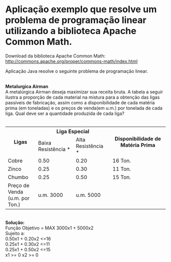 # Aplicação exemplo que resolve um problema de programação linear utilizando a biblioteca Apache Common Math.

Download da biblioteca Apache Common Math:<br>
http://commons.apache.org/proper/commons-math/index.html

Aplicação Java resolve o seguinte problema de programação linear.

<br>
<b>Metalurgica Airman</b>
<br>
A metalúrgica Airman deseja maximizar sua receita bruta. A tabela a seguir ilustra a proporção de cada material na mistura para a obtenção das  ligas passíveis de fabricação, assim como a disponibilidade de cada matéria prima (em toneladas) e os preços de venda(em u.m.) por tonelada de cada liga. Qual deve ser a quantidade produzida de cada liga?
<br>
<br>
<table>
  <tr>
    <th rowspan="2">Ligas</th>
    <th colspan="2">Liga Especial</th>
    <th rowspan="2">Disponibilidade de Matéria Prima</th>
  </tr>
  <tr>
    <td>Baixa Resistência * </td>
    <td>Alta Resistência *</td>
  </tr>
  <tr>
    <td>Cobre</td>
    <td>0.50</td>
    <td>0.20</td>
    <td>16 Ton.</td>
  </tr>
  <tr>
    <td>Zinco</td>
    <td>0.25</td>
    <td>0.30</td>
    <td>11 Ton.</td>
  </tr>
  <tr>
    <td>Chumbo</td>
    <td>0.25</td>
    <td>0.50</td>
    <td>15 Ton.</td>
  </tr>
  <tr>
    <td>Preço de Venda <br>(u.m. por Ton.)</td>
    <td>u.m. 3000</td>
    <td>u.m. 5000</td>
    <td></td>
  </tr>
</table>

<br>
<b>Solução:</b><br>
Função Objetivo = MAX 3000x1 + 5000x2<br>
Sujeito a:<br>
  0.50x1 + 0.20x2 <=16 <br>
  0.25x1 + 0.30x2 <=11 <br>
  0.25x1 + 0.50x2 <=15<br>
  x1 >= 0 x2 >= 0<br>
<br>

